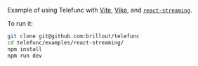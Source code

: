 Example of using Telefunc with [Vite](https://vitejs.dev), [Vike](https://vike.dev), and [`react-streaming`](https://github.com/brillout/react-streaming).

To run it:

```bash
git clone git@github.com:brillout/telefunc
cd telefunc/examples/react-streaming/
npm install
npm run dev
```

